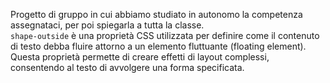 Progetto di gruppo in cui abbiamo studiato in autonomo la competenza assegnataci, per poi spiegarla a tutta la classe.  
`shape-outside` è una proprietà CSS utilizzata per definire come il contenuto di testo debba fluire attorno a un elemento fluttuante (floating element).  
Questa proprietà permette di creare effetti di layout complessi, consentendo al testo di avvolgere una forma specificata.
